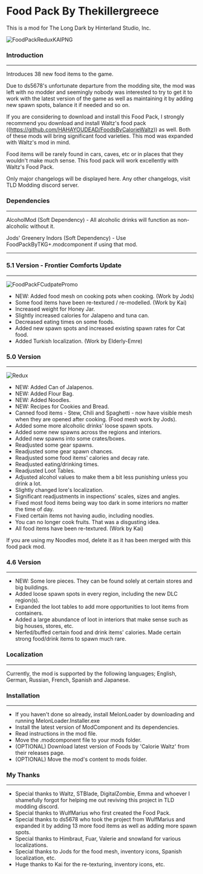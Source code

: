 # Food Pack By Thekillergreece

This is a mod for The Long Dark by Hinterland Studio, Inc.

![FoodPackReduxKAIPNG](https://github.com/Thekillergreece/FoodPackByTKG/assets/95387832/e663dcbf-8c2a-45ad-9589-2ca3f685ddda)

### Introduction
---
Introduces 38 new food items to the game.

Due to ds5678's unfortunate departure from the modding site, the mod was left with no modder and seemingly nobody was interested to try to get it to work with the latest version of the game as well as maintaining it by adding new spawn spots, balance it if needed and so on.

If you are considering to download and install this Food Pack, I strongly recommend you download and install Waltz's food pack ((https://github.com/HAHAYOUDEAD/FoodsByCalorieWaltz)) as well. Both of these mods will bring significant food varieties. This mod was expanded with Waltz's mod in mind.

Food items will be rarely found in cars, caves, etc or in places that they wouldn't make much sense. This food pack will work excellently with Waltz's Food Pack.

Only major changelogs will be displayed here. Any other changelogs, visit TLD Modding discord server.

### Dependencies
---
AlcoholMod (Soft Dependency) - All alcoholic drinks will function as non-alcoholic without it.

Jods' Greenery Indors (Soft Dependency) - Use FoodPackByTKG+.modcomponent if using that mod.

---

### 5.1 Version - Frontier Comforts Update
---
![FoodPackFCudpatePromo](https://github.com/Thekillergreece/FoodPackByTKG/assets/95387832/3e322fb4-491b-47e5-80c4-6ac4fb9ab3d8)

- NEW: Added food mesh on cooking pots when cooking. (Work by Jods)
- Some food items have been re-textured / re-modelled. (Work by Kai)
- Increased weight for Honey Jar.
- Slightly increased calories for Jalapeno and tuna can.
- Decreased eating times on some foods.
- Added new spawn spots and increased existing spawn rates for Cat food.
- Added Turkish localization. (Work by Elderly-Emre)

### 5.0 Version
---
![Redux](https://github.com/Thekillergreece/FoodPackByTKG/assets/95387832/da116761-9512-4723-896d-37388b961843)

- NEW: Added Can of Jalapenos.
- NEW: Added Flour Bag.
- NEW: Added Noodles.
- NEW: Recipes for Cookies and Bread.
- Canned food items - Stew, Chili and Spaghetti - now have visible mesh when they are opened after cooking. (Food mesh work by Jods).
- Added some more alcoholic drinks' loose spawn spots.
- Added some new spawns across the regions and interiors.
- Added new spawns into some crates/boxes.
- Readjusted some gear spawns.
- Readjusted some gear spawn chances.
- Readjusted some food items' calories and decay rate.
- Readjusted eating/drinking times.
- Readjusted Loot Tables.
- Adjusted alcohol values to make them a bit less punishing unless you drink a lot.
- Slightly changed lore's localization.
- Significant readjustments in inspections' scales, sizes and angles.
- Fixed most food items being way too dark in some interiors no matter the time of day.
- Fixed certain items not having audio, including noodles.
- You can no longer cook fruits. That was a disgusting idea.
- All food items have been re-textured. (Work by Kai)

If you are using my Noodles mod, delete it as it has been merged with this food pack mod. 

### 4.6 Version
---
- NEW: Some lore pieces. They can be found solely at certain stores and big buildings.
- Added loose spawn spots in every region, including the new DLC region(s).
- Expanded the loot tables to add more opportunities to loot items from containers.
- Added a large abundance of loot in interiors that make sense such as big houses, stores, etc.
- Nerfed/buffed certain food and drink items' calories. Made certain strong food/drink items to spawn much rare.

### Localization
---
Currently, the mod is supported by the following languages; English, German, Russian, French, Spanish and Japanese.

### Installation
---
- If you haven't done so already, install MelonLoader by downloading and running MelonLoader.Installer.exe
- Install the latest version of ModComponent and its dependencies.
- Read instructions in the mod file.
- Move the .modcomponent file to your mods folder.
- (OPTIONAL) Download latest version of Foods by 'Calorie Waltz' from their releases page.
- (OPTIONAL) Move the mod's content to mods folder.

### My Thanks
---
- Special thanks to Waltz, STBlade, DigitalZombie, Emma and whoever I shamefully forgot for helping me out reviving this project in TLD modding discord.
- Special thanks to WulfMarius who first created the Food Pack.
- Special thanks to ds5678 who took the project from WulfMarius and expanded it by adding 13 more food items as well as adding more spawn spots.
- Special thanks to Himbraut, Fuar, Valerie and snowland for various localizations.
- Special thanks to Jods for the food mesh, inventory icons, Spanish localization, etc.
- Huge thanks to Kai for the re-texturing, inventory icons, etc.
